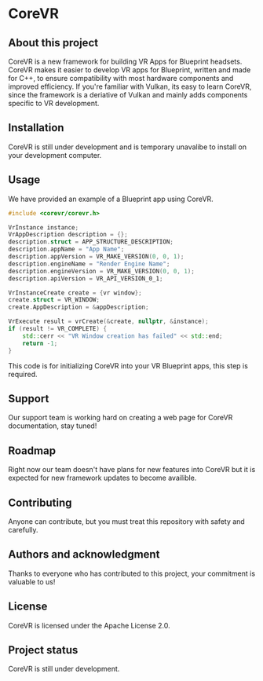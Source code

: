 # CoreVR

## About this project
CoreVR is a new framework for building VR Apps for Blueprint headsets. CoreVR makes it easier to develop VR apps for Blueprint,
written and made for C++, to ensure compatibility with most hardware components and improved efficiency. If you're familiar with Vulkan, its easy to learn CoreVR,
since the framework is a deriative of Vulkan and mainly adds components specific to VR development.

## Installation
CoreVR is still under development and is temporary unavalibe to install on your development computer.

## Usage
We have provided an example of a Blueprint app using CoreVR.
```cpp
#include <corevr/corevr.h>

VrInstance instance;
VrAppDescription description = {};
description.struct = APP_STRUCTURE_DESCRIPTION;
description.appName = "App Name";
description.appVersion = VR_MAKE_VERSION(0, 0, 1);
description.engineName = "Render Engine Name";
description.engineVersion = VR_MAKE_VERSION(0, 0, 1);
description.apiVersion = VR_API_VERSION_0_1;

VrInstanceCreate create = {vr window};
create.struct = VR_WINDOW;
create.AppDescription = &appDescription;

VrExecute result = vrCreate(&create, nullptr, &instance);
if (result != VR_COMPLETE) {
    std::cerr << "VR Window creation has failed" << std::end;
    return -1;
}
```

This code is for initializing CoreVR into your VR Blueprint apps, this step is required.

## Support
Our support team is working hard on creating a web page for CoreVR documentation, stay tuned!

## Roadmap
Right now our team doesn't have plans for new features into CoreVR but it is expected for new framework updates to become availible.

## Contributing
Anyone can contribute, but you must treat this repository with safety and carefully.

## Authors and acknowledgment
Thanks to everyone who has contributed to this project, your commitment is valuable to us!
## License
CoreVR is licensed under the Apache License 2.0.

## Project status
CoreVR is still under development.
